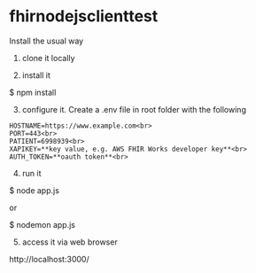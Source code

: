 # fhirnodejsclienttest

Install the usual way

1) clone it locally

2) install it

$ npm install

3) configure it.  Create a .env file in root folder with the following

```
HOSTNAME=https://www.example.com<br>
PORT=443<br>
PATIENT=6998939<br>
XAPIKEY=**key value, e.g. AWS FHIR Works developer key**<br>
AUTH_TOKEN=**oauth token**<br>
```

4) run it

$ node app.js

or 

$ nodemon app.js

5) access it via web browser 

http://localhost:3000/
